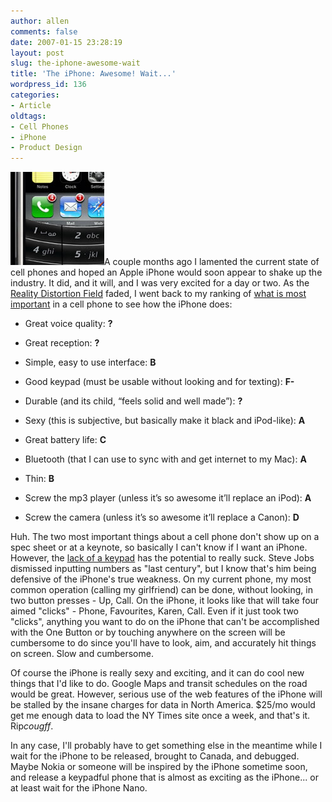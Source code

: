 ```yaml
---
author: allen
comments: false
date: 2007-01-15 23:28:19
layout: post
slug: the-iphone-awesome-wait
title: 'The iPhone: Awesome! Wait...'
wordpress_id: 136
categories:
- Article
oldtags:
- Cell Phones
- iPhone
- Product Design
---
```


![iPhone with grafted-on keypad](/images/wp-uploads/2007/01/iphone.jpg)A couple months ago I lamented the current state of cell phones and hoped an Apple iPhone would soon appear to shake up the industry. It did, and it will, and I was very excited for a day or two. As the [Reality Distortion Field](http://folklore.org/StoryView.py?project=Macintosh&story=Reality_Distortion_Field.txt) faded, I went back to my ranking of [what is most important](http://www.alteringtime.com/log/archives/117) in a cell phone to see how the iPhone does:



* Great voice quality: **?**

* Great reception: **?**

* Simple, easy to use interface: **B**

* Good keypad (must be usable without looking and for texting): **F-**

* Durable (and its child, “feels solid and well made”): **?**

* Sexy (this is subjective, but basically make it black and iPod-like): **A**

* Great battery life: **C**

* Bluetooth (that I can use to sync with and get internet to my Mac): **A**

* Thin: **B**

* Screw the mp3 player (unless it’s so awesome it’ll replace an iPod): **A**

* Screw the camera (unless it’s so awesome it’ll replace a Canon): **D**


Huh. The two most important things about a cell phone don't show up on a spec sheet or at a keynote, so basically I can't know if I want an iPhone. However, the [lack of a keypad](http://www.456bereastreet.com/archive/200701/apple_iphone_is_cool_but_where_is_my_keypad/) has the potential to really suck. Steve Jobs dismissed inputting numbers as "last century", but I know that's him being defensive of the iPhone's true weakness. On my current phone, my most common operation (calling my girlfriend) can be done, without looking, in two button presses - Up, Call. On the iPhone, it looks like that will take four aimed "clicks" - Phone, Favourites, Karen, Call. Even if it just took two "clicks", anything you want to do on the iPhone that can't be accomplished with the One Button or by touching anywhere on the screen will be cumbersome to do since you'll have to look, aim, and accurately hit things on screen. Slow and cumbersome.

Of course the iPhone is really sexy and exciting, and it can do cool new things that I'd like to do. Google Maps and transit schedules on the road would be great. However, serious use of the web features of the iPhone will be stalled by the insane charges for data in North America. $25/mo would get me enough data to load the NY Times site once a week, and that's it. Rip*cougff*.

In any case, I'll probably have to get something else in the meantime while I wait for the iPhone to be released, brought to Canada, and debugged. Maybe Nokia or someone will be inspired by the iPhone sometime soon, and release a keypadful phone that is almost as exciting as the iPhone... or at least wait for the iPhone Nano.
